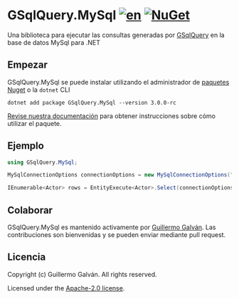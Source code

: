 # GSqlQuery.MySql [![en](https://img.shields.io/badge/lang-en-red.svg)](./README.md) [![NuGet](https://img.shields.io/nuget/v/GSqlQuery.MySql.svg)](https://www.nuget.org/packages/GSqlQuery.MySql)

Una biblioteca para ejecutar las consultas generadas por [GSqlQuery](https://github.com/guillermo-galvan/GSqlQuery) en la base de datos MySql para .NET

## Empezar

GSqlQuery.MySql se puede instalar utilizando el administrador de [paquetes Nuget](https://www.nuget.org/packages/GSqlQuery.MySql) o la `dotnet` CLI

```shell
dotnet add package GSqlQuery.MySql --version 3.0.0-rc
```

[Revise nuestra documentación](./docs/es/Config.md) para obtener instrucciones sobre cómo utilizar el paquete.

## Ejemplo

```csharp
using GSqlQuery.MySql;

MySqlConnectionOptions connectionOptions = new MySqlConnectionOptions("<connectionString>");

IEnumerable<Actor> rows = EntityExecute<Actor>.Select(connectionOptions).Build().Execute();
```

## Colaborar

GSqlQuery.MySql es mantenido activamente por [Guillermo Galván](https://github.com/guillermo-galvan). Las contribuciones son bienvenidas y se pueden enviar mediante pull request.

## Licencia
Copyright (c) Guillermo Galván. All rights reserved.

Licensed under the [Apache-2.0 license](./LICENSE).